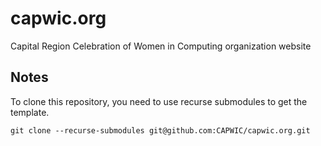 # capwic.org
Capital Region Celebration of Women in Computing organization website


## Notes

To clone this repository, you need to use recurse submodules to get the template.
```
git clone --recurse-submodules git@github.com:CAPWIC/capwic.org.git
```
